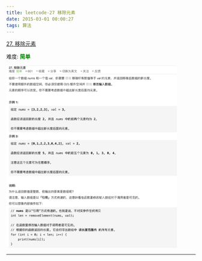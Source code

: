 ```yaml
---
title: leetcode-27 移除元素
date: 2015-03-01 00:00:27
tags: 算法
---
```



[27. 移除元素](https://leetcode-cn.com/problems/remove-element/)

难度:  <font color="green">**简单**</font>


<img src="leetcode-27-移除元素/0.png" width = 90% height = 50% />


<br>


---